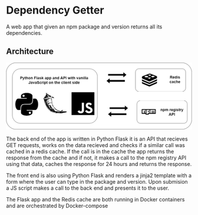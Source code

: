 # Dependency Getter

A web app that given an npm package and version returns all its dependencies.

## Architecture

[![Project architecture](./docs/architecture.png)]()

The back end of the app is written in Python Flask it is an API that recieves GET requests, works on the data recieved and checks if a similar call was cached in a redis cache. If the call is in the cache the app returns the response from the cache and if not, it makes a call to the npm registry API using that data, caches the response for 24 hours and returns the response.

The front end is also using Python Flask and renders a jinja2 template with a form where the user can type in the package and version.
Upon submision a JS script makes a call to the back end and presents it to the user.

The Flask app and the Redis cache are both running in Docker containers and are orchestrated by Docker-compose
